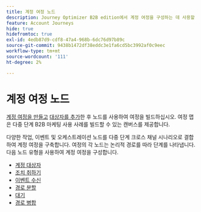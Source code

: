 ```yaml
---
title: 계정 여정 노드
description: Journey Optimizer B2B edition에서 계정 여정을 구성하는 데 사용할 수 있는 노드 유형에 대해 알아봅니다.
feature: Account Journeys
hide: true
hidefromtoc: true
exl-id: 4edb87d9-cdf8-47a4-968b-6dc76d97b89c
source-git-commit: 9438b1472df38eddc3e1fa6cd5bc3992af0c9eec
workflow-type: tm+mt
source-wordcount: '111'
ht-degree: 2%

---
```


# 계정 여정 노드

[계정 여정을 만들고](journey-overview.md#create-an-account-journey) [대상자를 추가](journey-overview.md#add-the-account-audience-for-your-journey)한 후 노드를 사용하여 여정을 빌드하십시오. 여정 맵은 다중 단계 B2B 마케팅 사용 사례를 빌드할 수 있는 캔버스를 제공합니다.

다양한 작업, 이벤트 및 오케스트레이션 노드를 다중 단계 크로스 채널 시나리오로 결합하여 계정 여정을 구축합니다. 여정의 각 노드는 논리적 경로를 따라 단계를 나타냅니다. 다음 노드 유형을 사용하여 계정 여정을 구성합니다.

* [계정 대상자](./account-audience-nodes.md)
* [조치 취하기](./action-nodes.md)
* [이벤트 수신](./listen-for-event-nodes.md)
* [경로 분할](./split-merge-paths-nodes.md)
* [대기](./wait-nodes.md)
* [경로 병합](./split-merge-paths-nodes.md)

